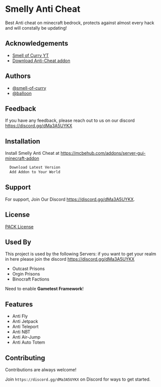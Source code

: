 
# Smelly Anti Cheat

Best Anti cheat on minecraft bedrock, protects against almost every hack and will constally be updating!


## Acknowledgements

 - [Smell of Curry YT](https://www.youtube.com/c/SmellofCurry)
 - [Download Anti-Cheat addon](https://link1s.com/AntiCheatMCPE)

  
## Authors

- [@smell-of-curry](https://github.com/smell-of-curry)
- [@balloon](https://github.com/balloon)

  
## Feedback

If you have any feedback, please reach out to us on our discord https://discord.gg/dMa3A5UYKX

  
## Installation

Install Smelly Anti Cheat at https://mcbehub.com/addons/server-gui-minecraft-addon

```bash
  Download Latest Version
  Add Addon to Your World
```
        
## Support

For support, Join Our Discord https://discord.gg/dMa3A5UYKX.

  
## License

[PACK License](License.md)

  
## Used By

This project is used by the following Servers:
if you want to get your realm in here please join the discord https://discord.gg/dMa3A5UYKX

- Outcast Prisons
- Orgin Prisons
- Binocraft Factions

Need to enable **Gametest Framework**!
  
## Features

- Anti Fly 
- Anti Jetpack
- Anti Teleport
- Anti NBT
- Anti Air-Jump
- Anti Auto Totem
  
## Contributing

Contributions are always welcome!  

Join `https://discord.gg/dMa3A5UYKX` on Discord for ways to get started.

  
